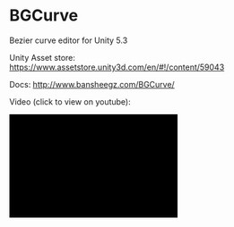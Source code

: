# BGCurve
Bezier curve editor for Unity 5.3

Unity Asset store: https://www.assetstore.unity3d.com/en/#!/content/59043

Docs: http://www.bansheegz.com/BGCurve/

<!--- ![alt tag](https://raw.githubusercontent.com/bansheeGz/bansheeGz.github.io/master/images/BGCurveOptimize.gif) -->

Video (click to view on youtube):


[![click to view on youtube](https://raw.githubusercontent.com/bansheeGz/bansheeGz.github.io/master/images/BGCurveOptimize.gif)](https://www.youtube.com/watch?v=8WW7nYb2Rnw)

